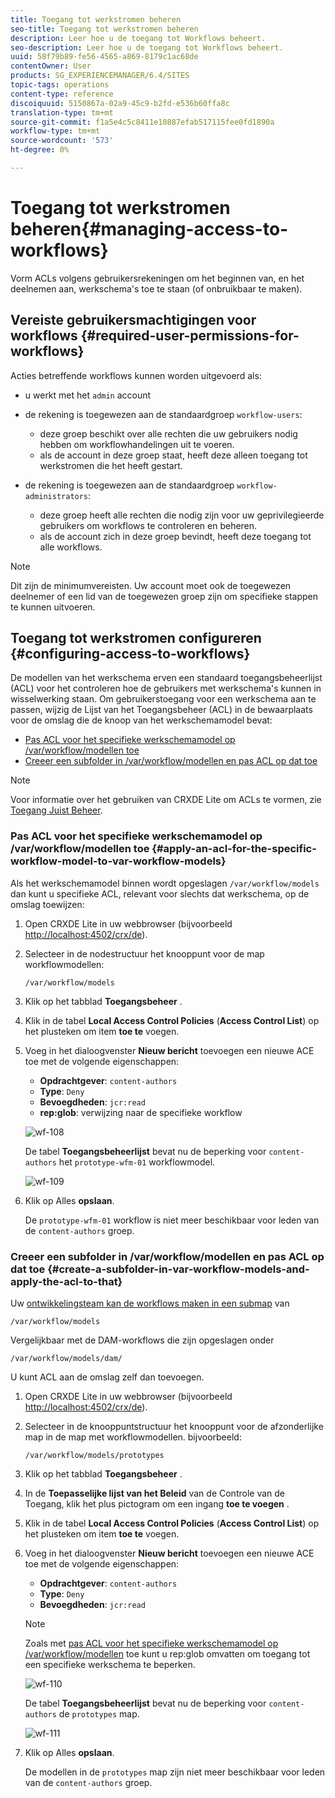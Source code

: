 ```yaml
---
title: Toegang tot werkstromen beheren
seo-title: Toegang tot werkstromen beheren
description: Leer hoe u de toegang tot Workflows beheert.
seo-description: Leer hoe u de toegang tot Workflows beheert.
uuid: 58f79b89-fe56-4565-a869-8179c1ac68de
contentOwner: User
products: SG_EXPERIENCEMANAGER/6.4/SITES
topic-tags: operations
content-type: reference
discoiquuid: 5150867a-02a9-45c9-b2fd-e536b60ffa8c
translation-type: tm+mt
source-git-commit: f1a5e4c5c8411e10887efab517115fee0fd1890a
workflow-type: tm+mt
source-wordcount: '573'
ht-degree: 0%

---
```



# Toegang tot werkstromen beheren{#managing-access-to-workflows}

Vorm ACLs volgens gebruikersrekeningen om het beginnen van, en het deelnemen aan, werkschema&#39;s toe te staan (of onbruikbaar te maken).

## Vereiste gebruikersmachtigingen voor workflows {#required-user-permissions-for-workflows}

Acties betreffende workflows kunnen worden uitgevoerd als:

* u werkt met het `admin` account
* de rekening is toegewezen aan de standaardgroep `workflow-users`:

   * deze groep beschikt over alle rechten die uw gebruikers nodig hebben om workflowhandelingen uit te voeren.
   * als de account in deze groep staat, heeft deze alleen toegang tot werkstromen die het heeft gestart.

* de rekening is toegewezen aan de standaardgroep `workflow-administrators`:

   * deze groep heeft alle rechten die nodig zijn voor uw geprivilegieerde gebruikers om workflows te controleren en beheren.
   * als de account zich in deze groep bevindt, heeft deze toegang tot alle workflows.

>[!NOTE]
>
>Dit zijn de minimumvereisten. Uw account moet ook de toegewezen deelnemer of een lid van de toegewezen groep zijn om specifieke stappen te kunnen uitvoeren.

## Toegang tot werkstromen configureren {#configuring-access-to-workflows}

De modellen van het werkschema erven een standaard toegangsbeheerlijst (ACL) voor het controleren hoe de gebruikers met werkschema&#39;s kunnen in wisselwerking staan. Om gebruikerstoegang voor een werkschema aan te passen, wijzig de Lijst van het Toegangsbeheer (ACL) in de bewaarplaats voor de omslag die de knoop van het werkschemamodel bevat:

* [Pas ACL voor het specifieke werkschemamodel op /var/workflow/modellen toe](/help/sites-administering/workflows-managing.md#apply-an-acl-for-the-specific-workflow-model-to-var-workflow-models)
* [Creeer een subfolder in /var/workflow/modellen en pas ACL op dat toe](/help/sites-administering/workflows-managing.md#create-a-subfolder-in-var-workflow-models-and-apply-the-acl-to-that)

>[!NOTE]
>
>Voor informatie over het gebruiken van CRXDE Lite om ACLs te vormen, zie [Toegang Juist Beheer](/help/sites-administering/user-group-ac-admin.md#access-right-management).

### Pas ACL voor het specifieke werkschemamodel op /var/workflow/modellen toe {#apply-an-acl-for-the-specific-workflow-model-to-var-workflow-models}

Als het werkschemamodel binnen wordt opgeslagen `/var/workflow/models` dan kunt u specifieke ACL, relevant voor slechts dat werkschema, op de omslag toewijzen:

1. Open CRXDE Lite in uw webbrowser (bijvoorbeeld [http://localhost:4502/crx/de](http://localhost:4502/crx/de)).
1. Selecteer in de nodestructuur het knooppunt voor de map workflowmodellen:

   `/var/workflow/models`

1. Klik op het tabblad **Toegangsbeheer** .
1. Klik in de tabel **Local Access Control Policies** (**Access Control List**) op het plusteken om item **toe te** voegen.
1. Voeg in het dialoogvenster **Nieuw bericht** toevoegen een nieuwe ACE toe met de volgende eigenschappen:

   * **Opdrachtgever**: `content-authors`
   * **Type**: `Deny`
   * **Bevoegdheden**: `jcr:read`
   * **rep:glob**: verwijzing naar de specifieke workflow

   ![wf-108](assets/wf-108.png)

   De tabel **Toegangsbeheerlijst** bevat nu de beperking voor `content-authors` het `prototype-wfm-01` workflowmodel.

   ![wf-109](assets/wf-109.png)

1. Klik op Alles **opslaan**.

   De `prototype-wfm-01` workflow is niet meer beschikbaar voor leden van de `content-authors` groep.

### Creeer een subfolder in /var/workflow/modellen en pas ACL op dat toe {#create-a-subfolder-in-var-workflow-models-and-apply-the-acl-to-that}

Uw [ontwikkelingsteam kan de workflows maken in een submap](/help/sites-developing/workflows-models.md#creating-a-new-workflow) van

`/var/workflow/models`

Vergelijkbaar met de DAM-workflows die zijn opgeslagen onder

`/var/workflow/models/dam/`

U kunt ACL aan de omslag zelf dan toevoegen.

1. Open CRXDE Lite in uw webbrowser (bijvoorbeeld [http://localhost:4502/crx/de](http://localhost:4502/crx/de)).
1. Selecteer in de knooppuntstructuur het knooppunt voor de afzonderlijke map in de map met workflowmodellen. bijvoorbeeld:

   `/var/workflow/models/prototypes`

1. Klik op het tabblad **Toegangsbeheer** .
1. In de **Toepasselijke lijst van het Beleid** van de Controle van de Toegang, klik het plus pictogram om een ingang **toe te voegen** .
1. Klik in de tabel **Local Access Control Policies** (**Access Control List**) op het plusteken om item **toe te** voegen.
1. Voeg in het dialoogvenster **Nieuw bericht** toevoegen een nieuwe ACE toe met de volgende eigenschappen:

   * **Opdrachtgever**: `content-authors`
   * **Type**: `Deny`
   * **Bevoegdheden**: `jcr:read`

   >[!NOTE]
   >
   >Zoals met [pas ACL voor het specifieke werkschemamodel op /var/workflow/modellen](/help/sites-administering/workflows-managing.md#apply-an-acl-for-the-specific-workflow-model-to-var-workflow-models) toe kunt u rep:glob omvatten om toegang tot een specifieke werkschema te beperken.

   ![wf-110](assets/wf-110.png)

   De tabel **Toegangsbeheerlijst** bevat nu de beperking voor `content-authors` de `prototypes` map.

   ![wf-111](assets/wf-111.png)

1. Klik op Alles **opslaan**.

   De modellen in de `prototypes` map zijn niet meer beschikbaar voor leden van de `content-authors` groep.

